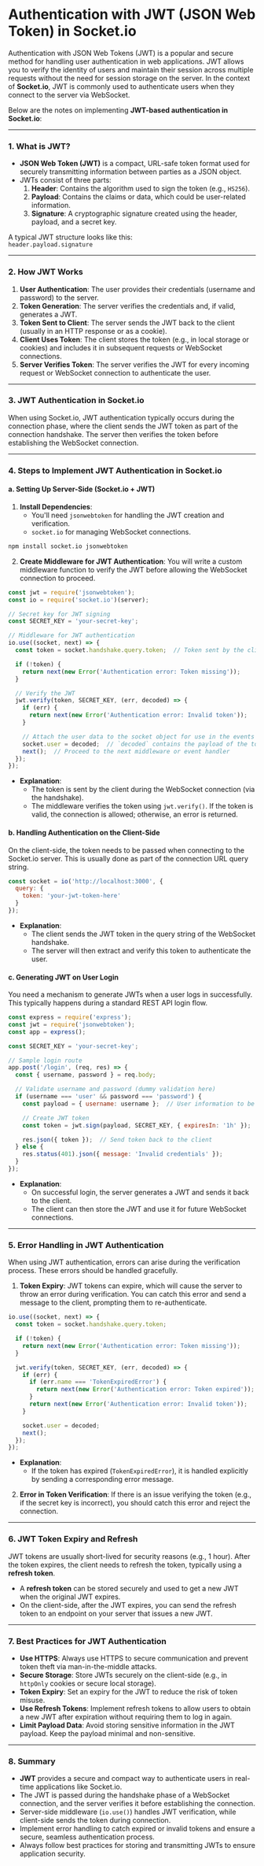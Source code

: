 # Authentication with JWT (JSON Web Token) in Socket.io

Authentication with JSON Web Tokens (JWT) is a popular and secure method for handling user authentication in web applications. JWT allows you to verify the identity of users and maintain their session across multiple requests without the need for session storage on the server. In the context of **Socket.io**, JWT is commonly used to authenticate users when they connect to the server via WebSocket.

Below are the notes on implementing **JWT-based authentication in Socket.io**:

---

### 1. **What is JWT?**
- **JSON Web Token (JWT)** is a compact, URL-safe token format used for securely transmitting information between parties as a JSON object.
- JWTs consist of three parts:
  1. **Header**: Contains the algorithm used to sign the token (e.g., `HS256`).
  2. **Payload**: Contains the claims or data, which could be user-related information.
  3. **Signature**: A cryptographic signature created using the header, payload, and a secret key.

A typical JWT structure looks like this:  
`header.payload.signature`

---

### 2. **How JWT Works**
1. **User Authentication**: The user provides their credentials (username and password) to the server.
2. **Token Generation**: The server verifies the credentials and, if valid, generates a JWT.
3. **Token Sent to Client**: The server sends the JWT back to the client (usually in an HTTP response or as a cookie).
4. **Client Uses Token**: The client stores the token (e.g., in local storage or cookies) and includes it in subsequent requests or WebSocket connections.
5. **Server Verifies Token**: The server verifies the JWT for every incoming request or WebSocket connection to authenticate the user.

---

### 3. **JWT Authentication in Socket.io**
When using Socket.io, JWT authentication typically occurs during the connection phase, where the client sends the JWT token as part of the connection handshake. The server then verifies the token before establishing the WebSocket connection.

---

### 4. **Steps to Implement JWT Authentication in Socket.io**

#### a. **Setting Up Server-Side (Socket.io + JWT)**

1. **Install Dependencies**:
   - You'll need `jsonwebtoken` for handling the JWT creation and verification.
   - `socket.io` for managing WebSocket connections.

```bash
npm install socket.io jsonwebtoken
```

2. **Create Middleware for JWT Authentication**:
   You will write a custom middleware function to verify the JWT before allowing the WebSocket connection to proceed.

```javascript
const jwt = require('jsonwebtoken');
const io = require('socket.io')(server);

// Secret key for JWT signing
const SECRET_KEY = 'your-secret-key';

// Middleware for JWT authentication
io.use((socket, next) => {
  const token = socket.handshake.query.token;  // Token sent by the client in the handshake

  if (!token) {
    return next(new Error('Authentication error: Token missing'));
  }

  // Verify the JWT
  jwt.verify(token, SECRET_KEY, (err, decoded) => {
    if (err) {
      return next(new Error('Authentication error: Invalid token'));
    }

    // Attach the user data to the socket object for use in the events
    socket.user = decoded;  // `decoded` contains the payload of the token
    next();  // Proceed to the next middleware or event handler
  });
});
```

- **Explanation**:
  - The token is sent by the client during the WebSocket connection (via the handshake).
  - The middleware verifies the token using `jwt.verify()`. If the token is valid, the connection is allowed; otherwise, an error is returned.

#### b. **Handling Authentication on the Client-Side**

On the client-side, the token needs to be passed when connecting to the Socket.io server. This is usually done as part of the connection URL query string.

```javascript
const socket = io('http://localhost:3000', {
  query: {
    token: 'your-jwt-token-here'
  }
});
```

- **Explanation**:
  - The client sends the JWT token in the query string of the WebSocket handshake.
  - The server will then extract and verify this token to authenticate the user.

#### c. **Generating JWT on User Login**

You need a mechanism to generate JWTs when a user logs in successfully. This typically happens during a standard REST API login flow.

```javascript
const express = require('express');
const jwt = require('jsonwebtoken');
const app = express();

const SECRET_KEY = 'your-secret-key';

// Sample login route
app.post('/login', (req, res) => {
  const { username, password } = req.body;

  // Validate username and password (dummy validation here)
  if (username === 'user' && password === 'password') {
    const payload = { username: username };  // User information to be encoded in the JWT

    // Create JWT token
    const token = jwt.sign(payload, SECRET_KEY, { expiresIn: '1h' });  // Token expires in 1 hour

    res.json({ token });  // Send token back to the client
  } else {
    res.status(401).json({ message: 'Invalid credentials' });
  }
});
```

- **Explanation**:
  - On successful login, the server generates a JWT and sends it back to the client.
  - The client can then store the JWT and use it for future WebSocket connections.

---

### 5. **Error Handling in JWT Authentication**
When using JWT authentication, errors can arise during the verification process. These errors should be handled gracefully.

1. **Token Expiry**: JWT tokens can expire, which will cause the server to throw an error during verification. You can catch this error and send a message to the client, prompting them to re-authenticate.

```javascript
io.use((socket, next) => {
  const token = socket.handshake.query.token;

  if (!token) {
    return next(new Error('Authentication error: Token missing'));
  }

  jwt.verify(token, SECRET_KEY, (err, decoded) => {
    if (err) {
      if (err.name === 'TokenExpiredError') {
        return next(new Error('Authentication error: Token expired'));
      }
      return next(new Error('Authentication error: Invalid token'));
    }

    socket.user = decoded;
    next();
  });
});
```

- **Explanation**: 
  - If the token has expired (`TokenExpiredError`), it is handled explicitly by sending a corresponding error message.

2. **Error in Token Verification**: If there is an issue verifying the token (e.g., if the secret key is incorrect), you should catch this error and reject the connection.

---

### 6. **JWT Token Expiry and Refresh**
JWT tokens are usually short-lived for security reasons (e.g., 1 hour). After the token expires, the client needs to refresh the token, typically using a **refresh token**.

- A **refresh token** can be stored securely and used to get a new JWT when the original JWT expires.
- On the client-side, after the JWT expires, you can send the refresh token to an endpoint on your server that issues a new JWT.

---

### 7. **Best Practices for JWT Authentication**

- **Use HTTPS**: Always use HTTPS to secure communication and prevent token theft via man-in-the-middle attacks.
- **Secure Storage**: Store JWTs securely on the client-side (e.g., in `httpOnly` cookies or secure local storage).
- **Token Expiry**: Set an expiry for the JWT to reduce the risk of token misuse.
- **Use Refresh Tokens**: Implement refresh tokens to allow users to obtain a new JWT after expiration without requiring them to log in again.
- **Limit Payload Data**: Avoid storing sensitive information in the JWT payload. Keep the payload minimal and non-sensitive.

---

### 8. **Summary**
- **JWT** provides a secure and compact way to authenticate users in real-time applications like Socket.io.
- The JWT is passed during the handshake phase of a WebSocket connection, and the server verifies it before establishing the connection.
- Server-side middleware (`io.use()`) handles JWT verification, while client-side sends the token during connection.
- Implement error handling to catch expired or invalid tokens and ensure a secure, seamless authentication process.
- Always follow best practices for storing and transmitting JWTs to ensure application security.